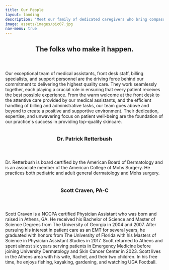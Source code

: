 ```yaml
---
title: Our People
layout: landing
description: 'Meet our family of dedicated caregivers who bring compassion, skill, and heart to ensuring you receive the highest quality care.'
image: assets/images/pic07.jpg
nav-menu: true
---
```


<!-- Main -->
<div id="main">

<!-- One -->
<section id="one">
	<div class="inner">
		<header class="major">
			<h2>The folks who make it happen.</h2>
		</header>
		<p>Our exceptional team of medical assistants, front desk staff, billing specialists, and support personnel are the driving force behind our commitment to delivering the highest quality care. They work seamlessly together, each playing a crucial role in ensuring that every patient receives the best possible experience. From the warm welcome at the front desk to the attentive care provided by our medical assistants, and the efficient handling of billing and administrative tasks, our team goes above and beyond to create a positive and supportive environment. Their dedication, expertise, and unwavering focus on patient well-being are the foundation of our practice's success in providing top-quality skincare.</p>
	</div>
</section>

<!-- Two -->
<section id="two" class="spotlights">
	<section>
		<a href="generic.html" class="image">
			<img src="{% link assets/images/pic08.jpg %}" alt="" data-position="center center" />
		</a>
		<div class="content">
			<div class="inner">
				<header class="major">
					<h3>Dr. Patrick Retterbush</h3>
				</header>
				<p>Dr. Retterbush is board certified by the American Board of Dermatology and is an associate member of the American College of Mohs Surgery. He practices both pediatric and adult general dermatology and Mohs surgery.</p>
			</div>
		</div>
	</section>
	<section>
		<a href="generic.html" class="image">
			<img src="{% link assets/images/pic09.jpg %}" alt="" data-position="top center" />
		</a>
		<div class="content">
			<div class="inner">
				<header class="major">
					<h3>Scott Craven, PA-C</h3>
				</header>
				<p>Scott Craven is a NCCPA certified Physician Assistant who was born and raised in Athens, GA. He received his Bachelor of Science and Master of Science Degrees from The University of Georgia in 2004 and 2007. After pursuing his interest in patient care as an EMT for several years, he graduated with honors from The University of Florida with his Masters of Science in Physician Assistant Studies in 2017. Scott returned to Athens and spent almost six years serving patients in Emergency Medicine before joining University Dermatology and Skin Cancer Center in 2023. Scott lives in the Athens area with his wife, Rachel, and their two children. In his free time, he enjoys fishing, kayaking, gardening, and watching UGA Football.</p>
			</div>
		</div>
	</section>
</section>

</div>

